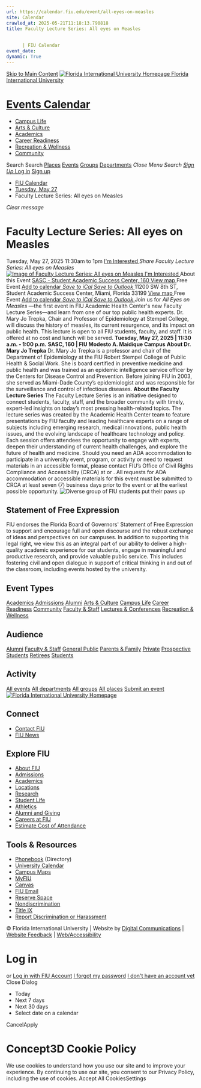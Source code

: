 ```yaml
---
url: https://calendar.fiu.edu/event/all-eyes-on-measles
site: Calendar
crawled_at: 2025-05-21T11:18:13.790818
title: Faculty Lecture Series: All eyes on Measles
    
    
      | FIU Calendar
event_date: 
dynamic: True
---
```


[Skip to Main Content](https://calendar.fiu.edu/event/all-eyes-on-measles#main-content)
[![Florida International University Homepage](https://digicdn.fiu.edu/core/_assets/images/logo-top.png) Florida International University](https://www.fiu.edu)
# [Events Calendar ](https://calendar.fiu.edu/)
  * [Campus Life](https://calendar.fiu.edu/calendar?event_types%5B%5D=127595)
  * [Arts & Culture](https://calendar.fiu.edu/calendar?event_types%5B%5D=127590)
  * [Academics](https://calendar.fiu.edu/calendar?event_types%5B%5D=127582)
  * [Career Readiness](https://calendar.fiu.edu/calendar?event_types%5B%5D=127584)
  * [Recreation & Wellness](https://calendar.fiu.edu/calendar?event_types%5B%5D=127603)
  * [Community](https://calendar.fiu.edu/calendar?event_types%5B%5D=127601)


Search Search
[Places](https://calendar.fiu.edu/search/places) [Events](https://calendar.fiu.edu/calendar) [Groups](https://calendar.fiu.edu/search/groups) [Departments](https://calendar.fiu.edu/search/departments)
_Close Menu_
_Search_ [ _Sign Up_ ](https://calendar.fiu.edu/signup)
[Log in](https://calendar.fiu.edu/auth/shib_login?previous_url=https%3A%2F%2Fcalendar.fiu.edu%2Fevent%2Fall-eyes-on-measles) [Sign up](https://calendar.fiu.edu/signup)
  * [FIU Calendar](https://calendar.fiu.edu/)
  * [Tuesday, May 27](https://calendar.fiu.edu/calendar/day/2025/5/27)
  * Faculty Lecture Series: All eyes on Measles


_Clear message_
# Faculty Lecture Series: All eyes on Measles
Tuesday, May 27, 2025 11:30am to 1pm 
[ I'm Interested ](https://calendar.fiu.edu/event/49578577608805/confirm?return=https%3A%2F%2Fcalendar.fiu.edu%2Fevent%2Fall-eyes-on-measles)
_Share Faculty Lecture Series: All eyes on Measles_
[ ![Image of Faculty Lecture Series: All eyes on Measles](https://localist-images.azureedge.net/photos/631297/card/5c54147fcc6f65c12d66c6269e57eb46a2e146e2.jpg) ](https://calendar.fiu.edu/photo/631297)
[ I'm Interested ](https://calendar.fiu.edu/event/49578577608805/confirm?return=https%3A%2F%2Fcalendar.fiu.edu%2Fevent%2Fall-eyes-on-measles)
About this Event
[ SASC - Student Academic Success Center, 160 ](https://calendar.fiu.edu/sasc) [View map ](https://calendar.fiu.edu/event/all-eyes-on-measles#about_map) Free Event
[Add to calendar ](https://calendar.fiu.edu/event/all-eyes-on-measles)
[ _Save to iCal_ ](https://calendar.fiu.edu/event/all-eyes-on-measles.ics "Save to iCal") [ _Save to Outlook_ ](https://calendar.fiu.edu/event/all-eyes-on-measles.ics "Save to Outlook")
11200 SW 8th ST, Student Academic Success Center, Miami, Florida 33199
[View map ](https://calendar.fiu.edu/event/all-eyes-on-measles#about_map) Free Event
[Add to calendar ](https://calendar.fiu.edu/event/all-eyes-on-measles)
[ _Save to iCal_ ](https://calendar.fiu.edu/event/all-eyes-on-measles.ics "Save to iCal") [ _Save to Outlook_ ](https://calendar.fiu.edu/event/all-eyes-on-measles.ics "Save to Outlook")
Join us for _All Eyes on Measles_ —the first event in FIU Academic Health Center's new Faculty Lecture Series—and learn from one of our top public health experts. Dr. Mary Jo Trepka, Chair and Professor of Epidemiology at Stempel College, will discuss the history of measles, its current resurgence, and its impact on public health.
This lecture is open to all FIU students, faculty, and staff. It is offered at no cost and lunch will be served. 
**Tuesday, May 27, 2025 | 11:30 a.m. - 1:00 p.m.**
**SASC, 160 | FIU Modesto A. Maidique Campus**
**About Dr. Mary Jo Trepka**
Dr. Mary Jo Trepka is a professor and chair of the Department of Epidemiology at the FIU Robert Stempel College of Public Health & Social Work. She is board certified in preventive medicine and public health and was trained as an epidemic intelligence service officer by the Centers for Disease Control and Prevention. Before joining FIU in 2003, she served as Miami-Dade County’s epidemiologist and was responsible for the surveillance and control of infectious diseases.
**About the Faculty Lecture Series**
The Faculty Lecture Series is an initiative designed to connect students, faculty, staff, and the broader community with timely, expert-led insights on today’s most pressing health-related topics. The lecture series was created by the Academic Health Center team to feature presentations by FIU faculty and leading healthcare experts on a range of subjects including emerging research, medical innovations, public health issues, and the evolving landscape of healthcare technology and policy. Each session offers attendees the opportunity to engage with experts, deepen their understanding of current health challenges, and explore the future of health and medicine. 
Should you need an ADA accommodation to participate in a university event, program, or activity or need to request materials in an accessible format, please contact FIU’s Office of Civil Rights Compliance and Accessibility (CRCA) at or . All requests for ADA accommodation or accessible materials for this event must be submitted to CRCA at least seven (7) business days prior to the event or at the earliest possible opportunity. 
![Diverse group of FIU students put their paws up](https://www.fiu.edu/_assets/images/thumbnail-students-paw.jpg)
## Statement of Free Expression
FIU endorses the Florida Board of Governors' Statement of Free Expression to support and encourage full and open discourse and the robust exchange of ideas and perspectives on our campuses. In addition to supporting this legal right, we view this as an integral part of our ability to deliver a high-quality academic experience for our students, engage in meaningful and productive research, and provide valuable public service. This includes fostering civil and open dialogue in support of critical thinking in and out of the classroom, including events hosted by the university.
## Event Types
[Academics](https://calendar.fiu.edu/calendar?event_types%5B%5D=127582)
[Admissions](https://calendar.fiu.edu/calendar?event_types%5B%5D=127583)
[Alumni](https://calendar.fiu.edu/calendar?event_types%5B%5D=127589)
[Arts & Culture](https://calendar.fiu.edu/calendar?event_types%5B%5D=127590)
[Campus Life](https://calendar.fiu.edu/calendar?event_types%5B%5D=127595)
[Career Readiness](https://calendar.fiu.edu/calendar?event_types%5B%5D=127584)
[Community](https://calendar.fiu.edu/calendar?event_types%5B%5D=127601)
[Faculty & Staff](https://calendar.fiu.edu/calendar?event_types%5B%5D=127602)
[Lectures & Conferences](https://calendar.fiu.edu/calendar?event_types%5B%5D=127587)
[Recreation & Wellness](https://calendar.fiu.edu/calendar?event_types%5B%5D=127603)
## Audience
[Alumni](https://calendar.fiu.edu/calendar?event_types%5B%5D=121721)
[Faculty & Staff](https://calendar.fiu.edu/calendar?event_types%5B%5D=121720)
[General Public](https://calendar.fiu.edu/calendar?event_types%5B%5D=121722)
[Parents & Family](https://calendar.fiu.edu/calendar?event_types%5B%5D=36918157286658)
[Private](https://calendar.fiu.edu/calendar?event_types%5B%5D=129753)
[Prospective Students](https://calendar.fiu.edu/calendar?event_types%5B%5D=121723)
[Retirees](https://calendar.fiu.edu/calendar?event_types%5B%5D=37290279036119)
[Students](https://calendar.fiu.edu/calendar?event_types%5B%5D=121719)
## Activity
[All events](https://calendar.fiu.edu/search?what=events)
[All departments](https://calendar.fiu.edu/search/departments)
[All groups](https://calendar.fiu.edu/search?what=groups)
[All places](https://calendar.fiu.edu/search?what=places)
[Submit an event](https://calendar.fiu.edu/admin/events/new/basic-information)
[ ![Florida International University Homepage](https://digicdn.fiu.edu/core/_assets/images/footer-logo.svg) ](https://www.fiu.edu/)
## Connect
  * [Contact FIU](https://www.fiu.edu/about/contact-us/index.html)
  * [FIU News](https://news.fiu.edu/)


## Explore FIU
  * [About FIU](https://www.fiu.edu/about/index.html)
  * [Admissions](https://www.fiu.edu/admissions/index.html)
  * [Academics](https://www.fiu.edu/academics/index.html)
  * [Locations](https://www.fiu.edu/locations/index.html)
  * [Research](https://www.fiu.edu/research/index.html)
  * [Student Life](https://www.fiu.edu/student-life/index.html)
  * [Athletics](https://www.fiu.edu/athletics/index.html)
  * [Alumni and Giving](https://www.fiu.edu/alumni-and-giving/index.html)
  * [Careers at FIU](https://hr.fiu.edu/careers/)
  * [Estimate Cost of Attendance](https://onestop.fiu.edu/finances/estimate-your-costs/)


## Tools & Resources
  * [Phonebook](https://phonebook.fiu.edu) (Directory)
  * [University Calendar](https://calendar.fiu.edu/)
  * [Campus Maps](https://campusmaps.fiu.edu/)
  * [MyFIU](https://my.fiu.edu/)
  * [Canvas](https://canvas.fiu.edu)
  * [FIU Email](http://mail.fiu.edu/)
  * [Reserve Space](https://reservespace.fiu.edu/make-reservation/)
  * [Nondiscrimination](https://ace.fiu.edu/civil-rights-and-accessibility/harassment-and-discrimination/)
  * [Title IX](https://ace.fiu.edu/title-ix/)
  * [Report Discrimination or Harassment](https://report.fiu.edu/)


© Florida International University  | Website by [Digital Communications](https://stratcomm.fiu.edu/digital-print/websites/) | [Website Feedback](https://webforms.fiu.edu/view.php?id=370774&element_5=https://calendar.fiu.edu/https://calendar.fiu.edu/) | [Web/Accessibility](https://accessibility.fiu.edu/)
# Log in
or
[Log in with FIU Account](https://calendar.fiu.edu/auth/shib_login?previous_url=https%3A%2F%2Fcalendar.fiu.edu%2Fevent%2Fall-eyes-on-measles)
[I forgot my password](https://calendar.fiu.edu/auth/forgot) [I don't have an account yet](https://calendar.fiu.edu/signup)
Close Dialog
  * Today
  * Next 7 days
  * Next 30 days
  * Select date on a calendar


CancelApply
# Concept3D Cookie Policy
We use cookies to understand how you use our site and to improve your experience. By continuing to use our site, you consent to our Privacy Policy, including the use of cookies. 
Accept All CookiesSettings
